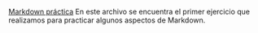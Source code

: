[Markdown práctica](https://github.com/Suli427/portfolioDAW/blob/main/markdown-practica.md)
En este archivo se encuentra el primer ejercicio que realizamos para practicar algunos aspectos de Markdown.
